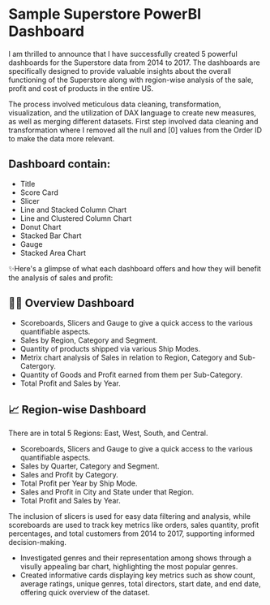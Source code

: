 # Sample Superstore PowerBI Dashboard
I am thrilled to announce that I have successfully created 5 powerful dashboards for the Superstore data from 2014 to 2017. The dashboards are specifically designed to provide valuable insights about the overall functioning of the Superstore along with region-wise analysis of the sale, profit and cost of products in the entire US.

The process involved meticulous data cleaning, transformation, visualization, and the utilization of DAX language to create new measures, as well as merging different datasets. First step involved data cleaning and transformation where I removed all the null and [0] values from the Order ID to make the data more relevant.

## Dashboard contain:
 - Title
 - Score Card
 - Slicer
 - Line and Stacked Column Chart
 - Line and Clustered Column Chart
 - Donut Chart
 - Stacked Bar Chart
 - Gauge
 - Stacked Area Chart

✨Here's a glimpse of what each dashboard offers and how they will benefit the analysis of sales and profit:

## 👨‍💼 Overview Dashboard
 - Scoreboards, Slicers and Gauge to give a quick access to the various quantifiable aspects.
 - Sales by Region, Category and Segment.
 - Quantity of products shipped via various Ship Modes.
 - Metrix chart analysis of Sales in relation to Region, Category and Sub-Catergory.
 - Quantity of Goods and Profit earned from them per Sub-Category.
 - Total Profit and Sales by Year.

## 📈 Region-wise  Dashboard
There are in total 5 Regions: East, West, South, and Central.
 - Scoreboards, Slicers and Gauge to give a quick access to the various quantifiable aspects.
 - Sales by Quarter, Category and Segment.
 - Sales and Profit by Category.
 - Total Profit per Year by Ship Mode.
 - Sales and Profit in City and State under that Region.
 - Total Profit and Sales by Year.

The inclusion of slicers is used for easy data filtering and analysis, while scoreboards are used to track key metrics like orders, sales quantity, profit percentages, and total customers from 2014 to 2017, supporting informed decision-making.
 - Investigated genres and their representation among shows through a visully appealing bar chart, highlighting the most popular genres.
 - Created informative cards displaying key metrics such as show count, average ratings, unique genres, total directors, start date, and end date, offering quick overview of the dataset.
